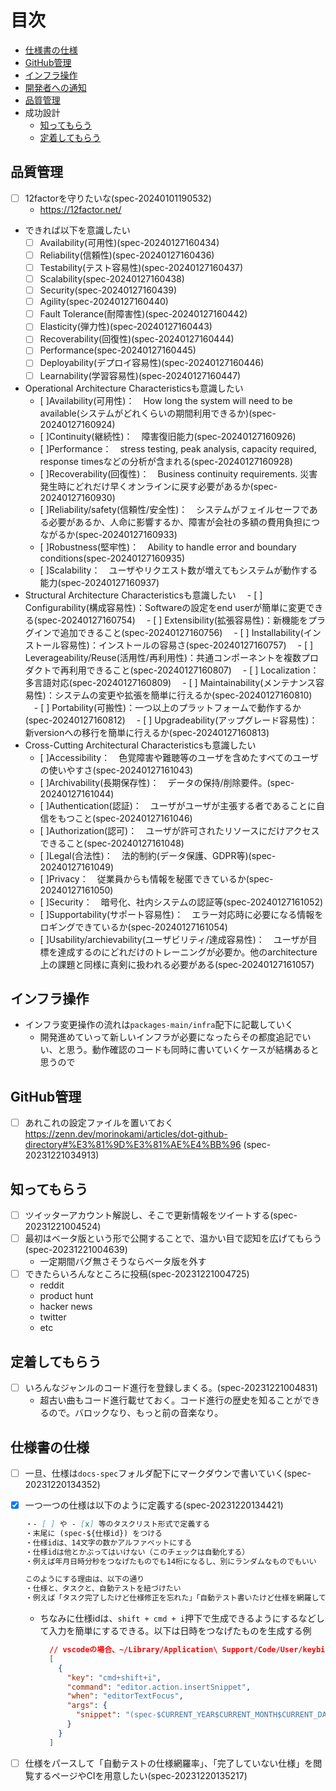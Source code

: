 # 目次

- [仕様書の仕様](#仕様書の仕様)
- [GitHub管理](#github管理)
- [インフラ操作](#インフラ操作)
- [開発者への通知](#開発者への通知)
- [品質管理](#品質管理)
- 成功設計
  - [知ってもらう](#知ってもらう)
  - [定着してもらう](#定着してもらう)

## 品質管理

- [ ] 12factorを守りたいな(spec-20240101190532)
  - <https://12factor.net/>
- できれば以下を意識したい
  - [ ] Availability(可用性)(spec-20240127160434)
  - [ ] Reliability(信頼性)(spec-20240127160436)
  - [ ] Testability(テスト容易性)(spec-20240127160437)
  - [ ] Scalability(spec-20240127160438)
  - [ ] Security(spec-20240127160439)
  - [ ] Agility(spec-20240127160440)
  - [ ] Fault Tolerance(耐障害性)(spec-20240127160442)
  - [ ] Elasticity(弾力性)(spec-20240127160443)
  - [ ] Recoverability(回復性)(spec-20240127160444)
  - [ ] Performance(spec-20240127160445)
  - [ ] Deployability(デプロイ容易性)(spec-20240127160446)
  - [ ] Learnability(学習容易性)(spec-20240127160447)
- Operational Architecture Characteristicsも意識したい
  - [ ]Availability(可用性)：　How long the system will need to be available(システムがどれくらいの期間利用できるか)(spec-20240127160924)
  - [ ]Continuity(継続性)：　障害復旧能力(spec-20240127160926)
  - [ ]Performance：　stress testing, peak analysis, capacity required, response timesなどの分析が含まれる(spec-20240127160928)
  - [ ]Recoverability(回復性)：　Business continuity requirements. 災害発生時にどれだけ早くオンラインに戻す必要があるか(spec-20240127160930)
  - [ ]Reliability/safety(信頼性/安全性)：　システムがフェイルセーフである必要があるか、人命に影響するか、障害が会社の多額の費用負担につながるか(spec-20240127160933)
  - [ ]Robustness(堅牢性)：　Ability to handle error and boundary conditions(spec-20240127160935)
  - [ ]Scalability：　ユーザやリクエスト数が増えてもシステムが動作する能力(spec-20240127160937)
- Structural Architecture Characteristicsも意識したい
　- [ ] Configurability(構成容易性)：Softwareの設定をend userが簡単に変更できる(spec-20240127160754)
　- [ ] Extensibility(拡張容易性)：新機能をプラグインで追加できること(spec-20240127160756)
　- [ ] Installability(インストール容易性)：インストールの容易さ(spec-20240127160757)
　- [ ] Leverageability/Reuse(活用性/再利用性)：共通コンポーネントを複数プロダクトで再利用できること(spec-20240127160807)
　- [ ] Localization：多言語対応(spec-20240127160809)
　- [ ] Maintainability(メンテナンス容易性)：システムの変更や拡張を簡単に行えるか(spec-20240127160810)
　- [ ] Portability(可搬性)：一つ以上のプラットフォームで動作するか(spec-20240127160812)
　- [ ] Upgradeability(アップグレード容易性)：新versionへの移行を簡単に行えるか(spec-20240127160813)
- Cross-Cutting Architectural Characteristicsも意識したい
  - [ ]Accessibility：　色覚障害や難聴等のユーザを含めたすべてのユーザの使いやすさ(spec-20240127161043)
  - [ ]Archivability(長期保存性)：　データの保持/削除要件。(spec-20240127161044)
  - [ ]Authentication(認証)：　ユーザがユーザが主張する者であることに自信をもつこと(spec-20240127161046)
  - [ ]Authorization(認可)：　ユーザが許可されたリソースにだけアクセスできること(spec-20240127161048)
  - [ ]Legal(合法性)：　法的制約(データ保護、GDPR等)(spec-20240127161049)
  - [ ]Privacy：　従業員からも情報を秘匿できているか(spec-20240127161050)
  - [ ]Security：　暗号化、社内システムの認証等(spec-20240127161052)
  - [ ]Supportability(サポート容易性)：　エラー対応時に必要になる情報をロギングできているか(spec-20240127161054)
  - [ ]Usability/archievability(ユーザビリティ/達成容易性)：　ユーザが目標を達成するのにどれだけのトレーニングが必要か。他のarchitecture上の課題と同様に真剣に扱われる必要がある(spec-20240127161057)

## インフラ操作

- インフラ変更操作の流れは`packages-main/infra`配下に記載していく
  - 開発進めていって新しいインフラが必要になったらその都度追記でいい、と思う。動作確認のコードも同時に書いていくケースが結構あると思うので

## GitHub管理

- [ ] あれこれの設定ファイルを置いておく <https://zenn.dev/morinokami/articles/dot-github-directory#%E3%81%9D%E3%81%AE%E4%BB%96> (spec-20231221034913)

## 知ってもらう

- [ ] ツイッターアカウント解説し、そこで更新情報をツイートする(spec-20231221004524)
- [ ] 最初はベータ版という形で公開することで、温かい目で認知を広げてもらう(spec-20231221004639)
  - 一定期間バグ無さそうならベータ版を外す
- [ ] できたらいろんなところに投稿(spec-20231221004725)
  - reddit
  - product hunt
  - hacker news
  - twitter
  - etc

## 定着してもらう

- [ ] いろんなジャンルのコード進行を登録しまくる。(spec-20231221004831)
  - 超古い曲もコード進行載せておく。コード進行の歴史を知ることができるので。バロックなり、もっと前の音楽なり。
  
## 仕様書の仕様

- [ ] 一旦、仕様は`docs-spec`フォルダ配下にマークダウンで書いていく(spec-20231220134352)
- [x] 一つ一つの仕様は以下のように定義する(spec-20231220134421)

  ```md
  ・- [ ] や - [x] 等のタスクリスト形式で定義する
  ・末尾に (spec-${仕様id}) をつける
  ・仕様idは、14文字の数かアルファベットにする
  ・仕様idは他とかぶってはいけない（このチェックは自動化する）
  ・例えば年月日時分秒をつなげたものでも14桁になるし、別にランダムなものでもいい

  このようにする理由は、以下の通り
  ・仕様と、タスクと、自動テストを紐づけたい
  ・例えば「タスク完了したけど仕様修正を忘れた」「自動テスト書いたけど仕様を網羅してるかは勘」「そもそも仕様修正が重くてスルーして更新しなくなって見なくなって形骸化して…」のようなやつを無くしたい
  ```

  - ちなみに仕様idは、`shift + cmd + i`押下で生成できるようにするなどして入力を簡単にするできる。以下は日時をつなげたものを生成する例

    ```json
      // vscodeの場合、~/Library/Application\ Support/Code/User/keybindings.jsonを以下のようにすると可能
      [
        {
          "key": "cmd+shift+i",
          "command": "editor.action.insertSnippet",
          "when": "editorTextFocus",
          "args": {
            "snippet": "(spec-$CURRENT_YEAR$CURRENT_MONTH$CURRENT_DATE$CURRENT_HOUR$CURRENT_MINUTE$CURRENT_SECOND)"
          }
        }
      ]
    ```

- [ ] 仕様をパースして「自動テストの仕様網羅率」、「完了していない仕様」を閲覧するページやCIを用意したい(spec-20231220135217)
